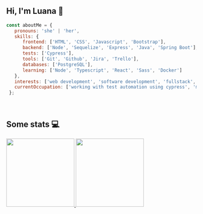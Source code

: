 ## Hi, I'm Luana 👋

```javascript
const aboutMe = {
   pronouns: 'she' | 'her',
   skills: {
      frontend: ['HTML', 'CSS', 'Javascript', 'Bootstrap'],
      backend: ['Node', 'Sequelize', 'Express', 'Java', 'Spring Boot'],
      tests: ['Cypress'],
      tools: ['Git', 'Github', 'Jira', 'Trello'],
      databases: ['PostgreSQL'],
      learning: ['Node', 'Typescript', 'React', 'Sass', 'Docker']
   },
   interests: ['web development', 'software development', 'fullstack', 'books', 'aliens'],
   currentOccupation: ['working with test automation using cypress', 'majoring in information systems'],
 };
```
</br>

## Some stats 💻
 <div>
  <a href="https://github.com/saalua">
  <img height="180em" src="https://github-readme-stats.vercel.app/api?username=saalua&show_icons=true&theme=github_dark&include_all_commits=true&count_private=true"/>
  <img height="180em" src="https://github-readme-stats.vercel.app/api/top-langs/?username=saalua&layout=compact&langs_count=7&theme=github_dark"/>
</div>




<!-- ## Oii, eu sou a Luana (:

<img src="https://raw.githubusercontent.com/MicaelliMedeiros/micaellimedeiros/master/image/computer-illustration.png" min-width="400px" max-width="400px" width="400px" align="right" alt="Computador">

<p align="left"> 
  ✌ Sou fascinada por tecnologia e <s>passo raiva</s> me divirto resolvendo problemas utilizando código.<br>
  🤖  Atualmente trabalho com desenvolvimento de testes automatizados utilizando o framework Cypress.<br>
</p>

<p align="left">
  💻 Habilidades: <strong>Javascript, HTML, CSS, Sass, Cypress, Java, Spring Boot, PostgreSQL</strong>
</p>

<p align="left">
  🌱 Learning: <strong>NodeJS, ReactJS e Docker</strong>
</p>

<p align="left">
  💌 Se quiser conversar comigo, sinta-se à vontade para me chamar: ⤵️
</p>

<p align="left">
  <a href="https://www.linkedin.com/in/saalua" target="_blank" alt="Linkedin">
  <img src="https://img.shields.io/badge/-Linkedin-0e76a8?style=flat-square&logo=Linkedin&logoColor=white&link=https://www.linkedin.com/in/saalua" /></a>
 
   <a href="https://instagram.com/lua_codes" target="_blank" alt="Instagram">
  <img src="https://img.shields.io/badge/-Instagram-DF0174?style=flat-square&labelColor=DF0174&logo=instagram&logoColor=white&link=https://instagram.com/lua_codes"/></a>

  <a href="https://t.me/luana_sdc" target="_blank" alt="Telegram">
  <img src="https://img.shields.io/badge/-Telegram-0088cc?style=flat-square&labelColor=0088cc&logo=telegram&logoColor=white&link=https://t.me/luana_sdc"/></a>
</p>   -->


